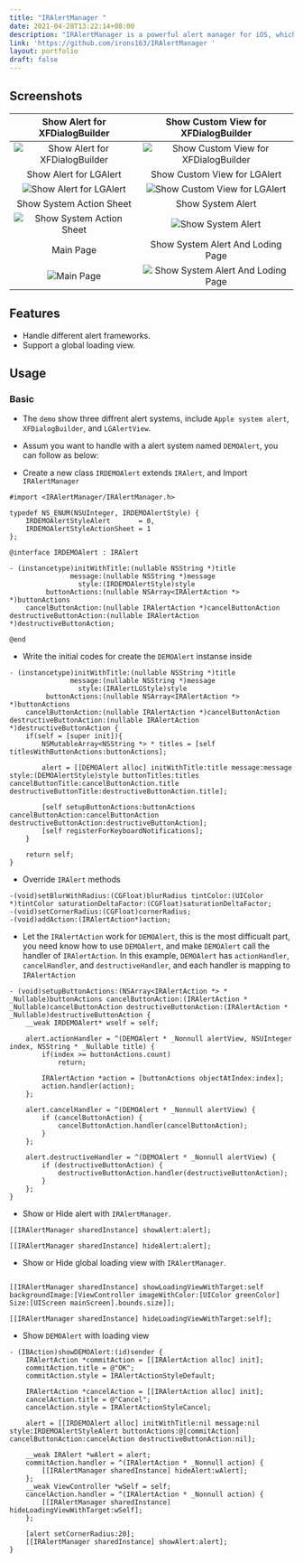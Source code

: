 ```yaml
---
title: "IRAlertManager "
date: 2021-04-28T13:22:14+08:00
description: "IRAlertManager is a powerful alert manager for iOS, which can handle different alert frameworks."
link: 'https://github.com/irons163/IRAlertManager '
layout: portfolio
draft: false
---
```


## Screenshots
| Show Alert for XFDialogBuilder | Show Custom View for XFDialogBuilder |
|:---:|:---:|
|![Show Alert for XFDialogBuilder](IRAlertManager/ScreenShots/demo2.png)|![Show Custom View for XFDialogBuilder](IRAlertManager/ScreenShots/demo3.png)| 
| Show Alert for LGAlert | Show Custom View for LGAlert |
|![Show Alert for LGAlert](IRAlertManager/ScreenShots/demo4.png)|![Show Custom View for LGAlert ](IRAlertManager/ScreenShots/demo5.png)| 
| Show System Action Sheet | Show System Alert |
|![Show System Action Sheet](IRAlertManager/ScreenShots/demo6.png)|![Show System Alert](IRAlertManager/ScreenShots/demo7.png)| 
| Main Page | Show System Alert And Loding Page |
|![Main Page](IRAlertManager/ScreenShots/demo1.png)|![Show System Alert And Loding Page](IRAlertManager/ScreenShots/demo8.png)| 

## Features
- Handle different alert frameworks.
- Support a global loading view.

## Usage

### Basic

- The `demo` show three diffrent alert systems, include `Apple system alert`,  `XFDialogBuilder`, and `LGAlertView`.

- Assum you want to handle with a alert system named `DEMOAlert`, you can follow as below:

- Create a new class `IRDEMOAlert` extends `IRAlert`, and Import `IRAlertManager`
```obj-c
#import <IRAlertManager/IRAlertManager.h>

typedef NS_ENUM(NSUInteger, IRDEMOAlertStyle) {
    IRDEMOAlertStyleAlert       = 0,
    IRDEMOAlertStyleActionSheet = 1
};

@interface IRDEMOAlert : IRAlert

- (instancetype)initWithTitle:(nullable NSString *)title
               message:(nullable NSString *)message
                 style:(IRDEMOAlertStyle)style
         buttonActions:(nullable NSArray<IRAlertAction *> *)buttonActions
    cancelButtonAction:(nullable IRAlertAction *)cancelButtonAction
destructiveButtonAction:(nullable IRAlertAction *)destructiveButtonAction;

@end

```

- Write the initial codes for create the `DEMOAlert` instanse inside
```obj-c
- (instancetype)initWithTitle:(nullable NSString *)title
               message:(nullable NSString *)message
                 style:(IRAlertLGStyle)style
         buttonActions:(nullable NSArray<IRAlertAction *> *)buttonActions
    cancelButtonAction:(nullable IRAlertAction *)cancelButtonAction
destructiveButtonAction:(nullable IRAlertAction *)destructiveButtonAction {
    if(self = [super init]){
        NSMutableArray<NSString *> * titles = [self titlesWithButtonActions:buttonActions];
        
        alert = [[DEMOAlert alloc] initWithTitle:title message:message style:(DEMOAlertStyle)style buttonTitles:titles cancelButtonTitle:cancelButtonAction.title destructiveButtonTitle:destructiveButtonAction.title];
        
        [self setupButtonActions:buttonActions cancelButtonAction:cancelButtonAction destructiveButtonAction:destructiveButtonAction];
        [self registerForKeyboardNotifications];
    }
    
    return self;
}
```

- Override `IRAlert` methods
```obj-c
-(void)setBlurWithRadius:(CGFloat)blurRadius tintColor:(UIColor *)tintColor saturationDeltaFactor:(CGFloat)saturationDeltaFactor;
-(void)setCornerRadius:(CGFloat)cornerRadius;
-(void)addAction:(IRAlertAction*)action;
```

- Let the `IRAlertAction`  work for `DEMOAlert`, this is the most difficualt part, you need know how to use `DEMOAlert`, and make `DEMOAlert` call the handler of `IRAlertAction`. In this example, `DEMOAlert` has `actionHandler`, `cancelHandler`, and `destructiveHandler`, and each handler is mapping to `IRAlertAction`
```objc
- (void)setupButtonActions:(NSArray<IRAlertAction *> * _Nullable)buttonActions cancelButtonAction:(IRAlertAction * _Nullable)cancelButtonAction destructiveButtonAction:(IRAlertAction * _Nullable)destructiveButtonAction {
    __weak IRDEMOAlert* wself = self;
    
    alert.actionHandler = ^(DEMOAlert * _Nonnull alertView, NSUInteger index, NSString * _Nullable title) {
        if(index >= buttonActions.count)
            return;
        
        IRAlertAction *action = [buttonActions objectAtIndex:index];
        action.handler(action);
    };
    
    alert.cancelHandler = ^(DEMOAlert * _Nonnull alertView) {
        if (cancelButtonAction) {
            cancelButtonAction.handler(cancelButtonAction);
        }
    };
    
    alert.destructiveHandler = ^(DEMOAlert * _Nonnull alertView) {
        if (destructiveButtonAction) {
            destructiveButtonAction.handler(destructiveButtonAction);
        }
    };
}

```

- Show or Hide alert with `IRAlertManager`.
```objc
[[IRAlertManager sharedInstance] showAlert:alert];

[[IRAlertManager sharedInstance] hideAlert:alert];
```

- Show or Hide global loading view with `IRAlertManager`.
```objc

[[IRAlertManager sharedInstance] showLoadingViewWithTarget:self backgroundImage:[ViewController imageWithColor:[UIColor greenColor] Size:[UIScreen mainScreen].bounds.size]];

[[IRAlertManager sharedInstance] hideLoadingViewWithTarget:self];
```

- Show `DEMOAlert` with loading view
```objc
- (IBAction)showDEMOAlert:(id)sender {
    IRAlertAction *commitAction = [[IRAlertAction alloc] init];
    commitAction.title = @"OK";
    commitAction.style = IRAlertActionStyleDefault;

    IRAlertAction *cancelAction = [[IRAlertAction alloc] init];
    cancelAction.title = @"Cancel";
    cancelAction.style = IRAlertActionStyleCancel;
    
    alert = [[IRDEMOAlert alloc] initWithTitle:nil message:nil style:IRDEMOAlertStyleAlert buttonActions:@[commitAction] cancelButtonAction:cancelAction destructiveButtonAction:nil];
    
    __weak IRAlert *wAlert = alert;
    commitAction.handler = ^(IRAlertAction * _Nonnull action) {
        [[IRAlertManager sharedInstance] hideAlert:wAlert];
    };
    __weak ViewController *wSelf = self;
    cancelAction.handler = ^(IRAlertAction * _Nonnull action) {
        [[IRAlertManager sharedInstance] hideLoadingViewWithTarget:wSelf];
    };
    
    [alert setCornerRadius:20];
    [[IRAlertManager sharedInstance] showAlert:alert];
}
```
